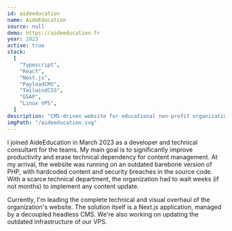 ```yaml
---
id: aideeducation
name: AideEducation
source: null
demo: https://aideeducation.fr
year: 2023
active: true
stack:
  [
    "Typescript",
    "React",
    "Next.js",
    "PayloadCMS",
    "TailwindCSS",
    "GSAP",
    "Linux VPS",
  ]
description: "CMS-driven website for educational non-profit organization."
imgPath: "/aideeducation.svg"
---
```


I joined AideEducation in March 2023 as a developer and technical consultant for the teams. My main goal is to significantly improve productivity and erase technical dependency for content management. At my arrival, the website was running on an outdated barebone version of PHP, with hardcoded content and security breaches in the source code. With a scarce technical department, the organization had to wait weeks (if not months) to implement any content update.

Currently, I'm leading the complete technical and visual overhaul of the organization's website. The solution itself is a Next.js application, managed by a decoupled headless CMS. We're also working on updating the outdated infrastructure of our VPS.

